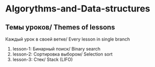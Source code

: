 # Algorythms-and-Data-structures

## Темы уроков/ Themes of lessons

Каждый урок в своей ветке/ Every lesson in single branch

1. lesson-1: Бинарный поиск/ Binary search
2. lesson-2: Сортировка выбором/ Selection sort
3. lesson-3: Стек/ Stack (LIFO)
